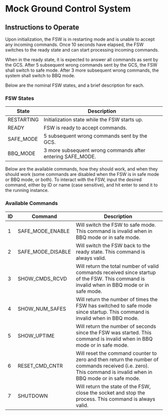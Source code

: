# Mock Ground Control System

## Instructions to Operate  

Upon initialization, the FSW is in restarting mode and is unable to accept any incoming commands. Once 10 seconds have elapsed, the FSW switches to the ready state and can start processing incoming commands.  

When in the ready state, it is expected to answer all commands as sent by the GCS. After 5 subsequent wrong commands sent by the GCS, the FSW shall switch to safe mode. After 3 more subsequent wrong commands, the system shall switch to BBQ mode.  

Below are the nominal FSW states, and a brief description for each. 

### FSW States
| State | Description | 
| --- | --- |
| RESTARTING | Initialization state while the FSW starts up. |
| READY | FSW is ready to accept commands. |
| SAFE_MODE | 5 subsequent wrong commands sent by the GCS. |
| BBQ_MODE | 3 more subsequent wrong commands after entering SAFE_MODE. |
  
Below are the available commands, how they should work, and when they should work (some commands are disabled when the FSW is in safe mode or BBQ mode, or both). To interact with the FSW, input the desired command, either by ID or name (case sensitive), and hit enter to send it to the running instance.

### Available Commands
| ID | Command | Description |
| -------- | ------- | ------- |
| 1 | SAFE_MODE_ENABLE | Will switch the FSW to safe mode. This command is invalid when in BBQ mode or in safe mode. |
| 2 | SAFE_MODE_DISABLE | Will switch the FSW back to the ready state. This command is always valid. |
| 3 | SHOW_CMDS_RCVD | Will return the total number of valid commands received since startup of the FSW. This command is invalid when in BBQ mode or in safe mode. |
| 4 | SHOW_NUM_SAFES | Will return the number of times the FSW has switched to safe mode since startup. This command is invalid when in BBQ mode. |
| 5 | SHOW_UPTIME | Will return the number of seconds since the FSW was started. This command is invalid when in BBQ mode or in safe mode. |
| 6 | RESET_CMD_CNTR | Will reset the command counter to zero and then return the number of commands received (i.e. zero). This command is invalid when in BBQ mode or in safe mode. |
| 7 | SHUTDOWN | Will return the state of the FSW, close the socket and stop the process. This command is always valid. |